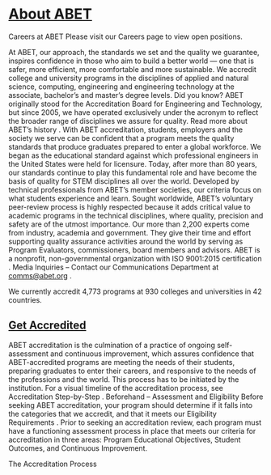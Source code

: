 # [About ABET](https://www.abet.org/about-abet/)

Careers at ABET
Please visit our
Careers page
to view open positions.

At ABET, our approach, the standards we set and the quality we guarantee, inspires confidence in those who aim to build a better world — one that is safer, more efficient, more comfortable and more sustainable.
We accredit college and university programs in the disciplines of applied and natural science, computing, engineering and engineering technology at the associate, bachelor’s and master’s degree levels.
Did you know?
ABET originally stood for the Accreditation Board for Engineering and Technology, but since 2005, we have operated exclusively under the acronym to reflect the broader range of disciplines we assure for quality.
Read more about ABET’s history
.
With ABET accreditation, students, employers and the society we serve can be confident that a program meets the quality standards that produce graduates prepared to enter a global workforce.
We began as the educational standard against which professional engineers in the United States were held for licensure. Today, after more than 80 years, our standards continue to play this fundamental role and have become the basis of quality for STEM disciplines all over the world.
Developed by technical professionals from ABET’s member societies, our criteria focus on what students experience and learn. Sought worldwide, ABET’s voluntary peer-review process is highly respected because it adds critical value to academic programs in the technical disciplines, where quality, precision and safety are of the utmost importance.
Our more than 2,200 experts come from industry, academia and government. They give their time and effort supporting quality assurance activities around the world by serving as Program Evaluators, commissioners, board members and advisors.
ABET is a nonprofit, non-governmental organization with
ISO 9001:2015 certification
.
Media Inquiries
– Contact our Communications Department at
comms@abet.org
.

We currently accredit 4,773 programs at 930 colleges and universities in 42 countries.

## [Get Accredited](https://www.abet.org/accreditation/get-accredited/)

ABET accreditation is the culmination of a practice of ongoing self-assessment and continuous improvement, which assures confidence that ABET-accredited programs are meeting the needs of their students, preparing graduates to enter their careers, and responsive to the needs of the professions and the world. This process has to be initiated by the institution.
For a visual timeline of the accreditation process, see
Accreditation Step-by-Step
.
Beforehand – Assessment and Eligibility
Before seeking ABET accreditation, your program should determine if it falls into the categories that we accredit, and that it meets our
Eligibility Requirements
. Prior to seeking an accreditation review, each program must have a functioning
assessment process
in place that meets our
criteria
for accreditation in three areas: Program Educational Objectives, Student Outcomes, and Continuous Improvement.

The Accreditation Process